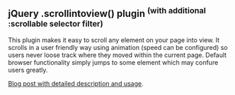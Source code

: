 jQuery .scrollintoview() plugin <sup>(with additional :scrollable selector filter)</sup>
--
This plugin makes it easy to scroll any element on your page into view. It scrolls in a user friendly way using animation (speed can be configured) so users never loose track where they moved within the current page. Default browser functionality simply jumps to some element which may confure users greatly.

[Blog post with detailed description and usage](http://erraticdev.blogspot.com/2011/02/jquery-scroll-into-view-plugin-with.html).